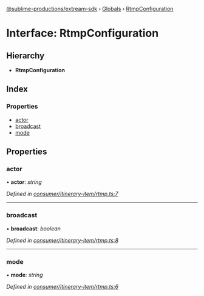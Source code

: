 [@sublime-productions/extream-sdk](../README.md) › [Globals](../globals.md) › [RtmpConfiguration](rtmpconfiguration.md)

# Interface: RtmpConfiguration

## Hierarchy

* **RtmpConfiguration**

## Index

### Properties

* [actor](rtmpconfiguration.md#actor)
* [broadcast](rtmpconfiguration.md#broadcast)
* [mode](rtmpconfiguration.md#mode)

## Properties

###  actor

• **actor**: *string*

*Defined in [consumer/itinerary-item/rtmp.ts:7](https://github.com/Extream-SaaS/ex-sdk/blob/936e0b7/src/consumer/itinerary-item/rtmp.ts#L7)*

___

###  broadcast

• **broadcast**: *boolean*

*Defined in [consumer/itinerary-item/rtmp.ts:8](https://github.com/Extream-SaaS/ex-sdk/blob/936e0b7/src/consumer/itinerary-item/rtmp.ts#L8)*

___

###  mode

• **mode**: *string*

*Defined in [consumer/itinerary-item/rtmp.ts:6](https://github.com/Extream-SaaS/ex-sdk/blob/936e0b7/src/consumer/itinerary-item/rtmp.ts#L6)*
